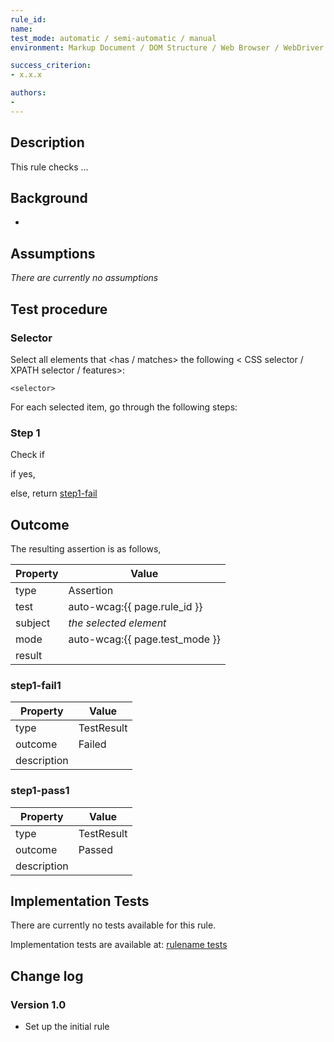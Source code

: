 ```yaml
---
rule_id:
name:
test_mode: automatic / semi-automatic / manual
environment: Markup Document / DOM Structure / Web Browser / WebDriver

success_criterion:
- x.x.x

authors:
-
---
```


## Description

This rule checks ...

## Background

-

## Assumptions

*There are currently no assumptions*

## Test procedure

### Selector

Select all elements that <has / matches> the following < CSS selector / XPATH selector / features>:

    <selector>

For each selected item, go through the following steps:

### Step 1

Check if

if yes,

else, return [step1-fail](#step1-fail)

## Outcome

The resulting assertion is as follows,

| Property | Value
|----------|----------
| type     | Assertion
| test     | auto-wcag:{{ page.rule_id }}
| subject  | *the selected element*
| mode     | auto-wcag:{{ page.test_mode }}
| result   | <One TestResult from below>

### step1-fail1

| Property    | Value
|-------------|----------
| type        | TestResult
| outcome     | Failed
| description |

### step1-pass1

| Property    | Value
|-------------|----------
| type        | TestResult
| outcome     | Passed
| description |

## Implementation Tests

There are currently no tests available for this rule.

Implementation tests are available at: [rulename tests](rule-id.test.md)

## Change log

### Version 1.0

- Set up the initial rule